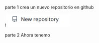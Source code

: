 parte 1 crea un nuevo repositorio en github

!![](<Captura de pantalla_2025-10-26_19-33-19.png>)

parte 2 Ahora tenemo

